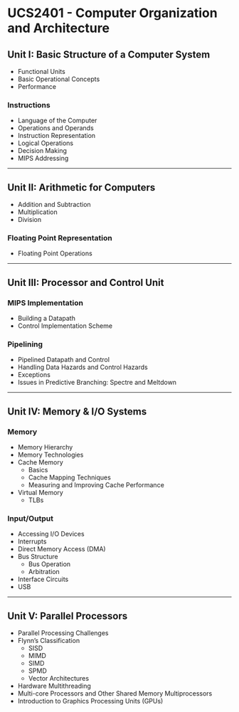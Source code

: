 # UCS2401 - Computer Organization and Architecture


## Unit I: Basic Structure of a Computer System

- Functional Units  
- Basic Operational Concepts  
- Performance  

### Instructions
- Language of the Computer  
- Operations and Operands  
- Instruction Representation  
- Logical Operations  
- Decision Making  
- MIPS Addressing  

---

## Unit II: Arithmetic for Computers

- Addition and Subtraction  
- Multiplication  
- Division  

### Floating Point Representation
- Floating Point Operations  

---

## Unit III: Processor and Control Unit

### MIPS Implementation
- Building a Datapath  
- Control Implementation Scheme  

### Pipelining
- Pipelined Datapath and Control  
- Handling Data Hazards and Control Hazards  
- Exceptions  
- Issues in Predictive Branching: Spectre and Meltdown  

---

## Unit IV: Memory & I/O Systems

### Memory
- Memory Hierarchy  
- Memory Technologies  
- Cache Memory  
  - Basics  
  - Cache Mapping Techniques  
  - Measuring and Improving Cache Performance  
- Virtual Memory  
  - TLBs  

### Input/Output
- Accessing I/O Devices  
- Interrupts  
- Direct Memory Access (DMA)  
- Bus Structure  
  - Bus Operation  
  - Arbitration  
- Interface Circuits  
- USB  

---

## Unit V: Parallel Processors

- Parallel Processing Challenges  
- Flynn’s Classification  
  - SISD  
  - MIMD  
  - SIMD  
  - SPMD  
  - Vector Architectures  
- Hardware Multithreading  
- Multi-core Processors and Other Shared Memory Multiprocessors  
- Introduction to Graphics Processing Units (GPUs)  
